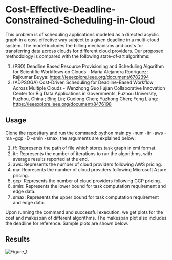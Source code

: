# Cost-Effective-Deadline-Constrained-Scheduling-in-Cloud

This problem is of scheduling applications modeled as a directed acyclic graph in a cost-effective way subject to a given deadline in a multi-cloud system. The model
includes the billing mechanisms and costs for transferring data across clouds for different cloud providers. Our proposed methodology is compared with the following state-of-art algorithms:
1) (PSO) Deadline Based Resource Provisioning and Scheduling Algorithm for Scientific Workflows on Clouds - Maria Alejandra Rodriguez; Rajkumar Buyya: https://ieeexplore.ieee.org/document/6782394
2) (ADPSOGA) Cost-Driven Scheduling for Deadline-Based Workflow Across Multiple Clouds - Wenzhong Guo
Fujian Collaborative Innovation Center for Big Data Applications in Governments, Fuzhou University, Fuzhou, China
; Bing Lin; Guolong Chen; Yuzhong Chen; Feng Liang: https://ieeexplore.ieee.org/document/8476198

## Usage
Clone the repositary and run the command: python main.py -num -itr -aws -ma -gcp -D -smin -smax, the arguments are explained below:
1) ff: Represents the path of file which stores task graph in xml format.
2) itr: Represents the number of iterations to run the algorithms, with average results reported at the end.
3) aws: Represents the number of cloud providers following AWS pricing.
4) ma: Represents the number of cloud providers following Microsoft Azure pricing.
5) gcp: Represents the number of cloud providers following GCP pricing.
6) smin: Represents the lower bound for task computation requirement and edge data.
7) smax: Represents the upper bound for task computation requirement and edge data.

Upon running the command and successful execution, we get plots for the cost and makespan of different algorithms. The makespan plot also includes the deadline for reference. Sample plots are shown below.

## Results
![Figure_1](https://user-images.githubusercontent.com/64606981/206895608-d4b76f19-6ae4-4c7f-b497-d2e6b1459dc2.png)

